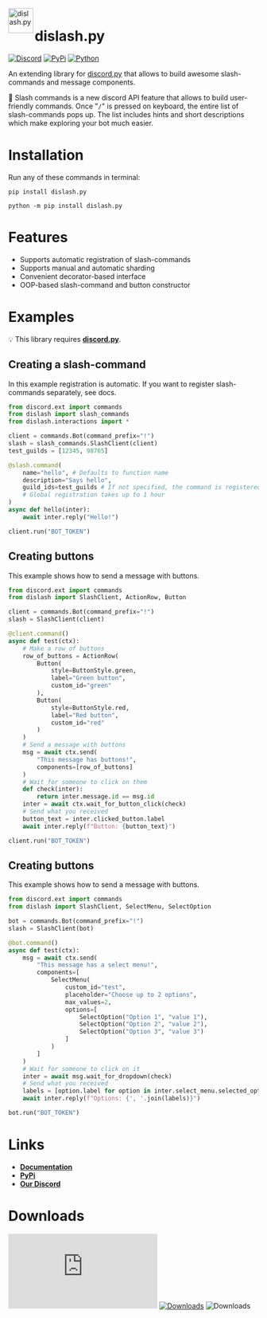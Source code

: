 <img src="https://cdn.discordapp.com/attachments/808032994668576829/813135069661102110/dislash_emb_crop.png" align="left" width="50" title="dislash.py">
<h1>dislash.py</h1>


[![Discord](https://discord.com/api/guilds/808030843078836254/embed.png)](https://discord.gg/gJDbCw8aQy)
[![PyPi](https://img.shields.io/pypi/v/dislash.py.svg)](https://pypi.org/project/dislash.py)
[![Python](https://img.shields.io/pypi/pyversions/dislash.py.svg)](https://pypi.python.org/pypi/dislash.py)

An extending library for [discord.py](https://github.com/Rapptz/discord.py) that allows to build awesome slash-commands and message components.

📄 Slash commands is a new discord API feature that allows to build user-friendly commands. Once "`/`" is pressed on keyboard, the entire list of slash-commands pops up. The list includes hints and short descriptions which make exploring your bot much easier.


# Installation

Run any of these commands in terminal:
```
pip install dislash.py
```
```
python -m pip install dislash.py
```



# Features

* Supports automatic registration of slash-commands
* Supports manual and automatic sharding
* Convenient decorator-based interface
* OOP-based slash-command and button constructor



# Examples
💡 This library requires **[discord.py](https://github.com/Rapptz/discord.py)**.


## Creating a slash-command
In this example registration is automatic.
If you want to register slash-commands separately, see docs.

```python
from discord.ext import commands
from dislash import slash_commands
from dislash.interactions import *

client = commands.Bot(command_prefix="!")
slash = slash_commands.SlashClient(client)
test_guilds = [12345, 98765]

@slash.command(
    name="hello", # Defaults to function name
    description="Says hello",
    guild_ids=test_guilds # If not specified, the command is registered globally
    # Global registration takes up to 1 hour
)
async def hello(inter):
    await inter.reply("Hello!")

client.run("BOT_TOKEN")
```


## Creating buttons

This example shows how to send a message with buttons.

```python
from discord.ext import commands
from dislash import SlashClient, ActionRow, Button

client = commands.Bot(command_prefix="!")
slash = SlashClient(client)

@client.command()
async def test(ctx):
    # Make a row of buttons
    row_of_buttons = ActionRow(
        Button(
            style=ButtonStyle.green,
            label="Green button",
            custom_id="green"
        ),
        Button(
            style=ButtonStyle.red,
            label="Red button",
            custom_id="red"
        )
    )
    # Send a message with buttons
    msg = await ctx.send(
        "This message has buttons!",
        components=[row_of_buttons]
    )
    # Wait for someone to click on them
    def check(inter):
        return inter.message.id == msg.id
    inter = await ctx.wait_for_button_click(check)
    # Send what you received
    button_text = inter.clicked_button.label
    await inter.reply(f"Button: {button_text}")

client.run("BOT_TOKEN")
```


## Creating buttons

This example shows how to send a message with buttons.

```python
from discord.ext import commands
from dislash import SlashClient, SelectMenu, SelectOption

bot = commands.Bot(command_prefix="!")
slash = SlashClient(bot)

@bot.command()
async def test(ctx):
    msg = await ctx.send(
        "This message has a select menu!",
        components=[
            SelectMenu(
                custom_id="test",
                placeholder="Choose up to 2 options",
                max_values=2,
                options=[
                    SelectOption("Option 1", "value 1"),
                    SelectOption("Option 2", "value 2"),
                    SelectOption("Option 3", "value 3")
                ]
            )
        ]
    )
    # Wait for someone to click on it
    inter = await msg.wait_for_dropdown(check)
    # Send what you received
    labels = [option.label for option in inter.select_menu.selected_options]
    await inter.reply(f"Options: {', '.join(labels)}")

bot.run("BOT_TOKEN")
```


# Links
- **[Documentation](https://dislashpy.readthedocs.io/en/latest)**
- **[PyPi](https://pypi.org/project/dislash.py)**
- **[Our Discord](https://discord.gg/gJDbCw8aQy)**


# Downloads


[![Downloads](https://pepy.tech/badge/dislash.py)](https://pepy.tech/project/dislash.py)
[![Downloads](https://pepy.tech/badge/dislash.py/month)](https://pepy.tech/project/dislash.py)
![Downloads](https://pepy.tech/badge/dislash.py/week)
